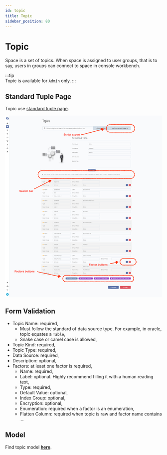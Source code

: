 ```yaml
---
id: topic  
title: Topic  
sidebar_position: 80
---
```


# Topic

Space is a set of topics. When space is assigned to user groups, that is to say, users in groups can connect to space in console workbench.

:::tip  
Topic is available for `Admin` only.
:::

## Standard Tuple Page

Topic use [standard tuple page](../standard-tuple-page).

![Edit Topic](images/topic.png)

## Form Validation

- Topic Name: required,
  - Must follow the standard of data source type. For example, in oracle, topic equates a `Table`,
  - Snake case or camel case is allowed,
- Topic Kind: required,
- Topic Type: required,
- Data Source: required,
- Description: optional,
- Factors: at least one factor is required,
  - Name: required,
  - Label: optional. Highly recommend filling it with a human reading text,
  - Type: required,
  - Default Value: optional,
  - Index Group: optional,
  - Encryption: optional,
  - Enumeration: required when a factor is an enumeration,
  - Flatten Column: required when topic is raw and factor name contains `.`.

## Model

Find topic model **[here](../../tuples/topic)**.

